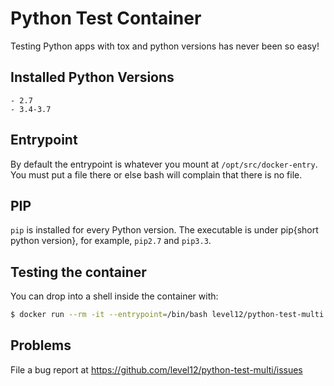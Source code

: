 # Python Test Container

Testing Python apps with tox and python versions has never been so easy!

## Installed Python Versions
    - 2.7
    - 3.4-3.7

## Entrypoint

By default the entrypoint is whatever you mount at `/opt/src/docker-entry`.
You must put a file there or else bash will complain that there is no file.

## PIP

`pip` is installed for every Python version. The executable is under pip{short
python version}, for example, `pip2.7` and `pip3.3`.

## Testing the container

You can drop into a shell inside the container with:

```sh
$ docker run --rm -it --entrypoint=/bin/bash level12/python-test-multi
```

## Problems

File a bug report at https://github.com/level12/python-test-multi/issues
